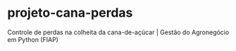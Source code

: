 # projeto-cana-perdas
Controle de perdas na colheita da cana-de-açúcar | Gestão do Agronegócio em Python (FIAP)
